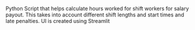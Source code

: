 Python Script that helps calculate hours worked for shift workers for salary payout. This takes into account different shift lengths and start times and late penalties.
UI is created using Streamlit
